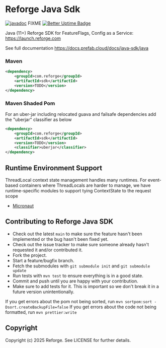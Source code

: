 # Reforge Java Sdk

[![javadoc](https://javadoc.io/badge2/cloud.prefab/client/javadoc.svg)](https://javadoc.io/doc/cloud.prefab/client)   FIXME
[![Better Uptime Badge](https://betteruptime.com/status-badges/v1/monitor/pdi9.svg)](https://betteruptime.com/?utm_source=status_badge)

Java (11+) Reforge SDK for FeatureFlags, Config as a Service: https://launch.reforge.com

See full documentation https://docs.prefab.cloud/docs/java-sdk/java


### Maven
```xml
<dependency>
    <groupId>com.reforge</groupId>
    <artifactId>sdk</artifactId>
    <version>TODO</version>
</dependency>
```

### Maven Shaded Pom

For an uber-jar including relocated guava and failsafe dependencies add the "uberjar" classifier as below

```xml
<dependency>
    <groupId>com.reforge</groupId>
    <artifactId>sdk</artifactId>
    <version>TODO</version>
    <classifier>uberjar</classifier>
</dependency>
```

## Runtime Environment Support

ThreadLocal context state management handles many runtimes. For event-based containers where ThreadLocals are harder to manage, we have runtime-specific modules to support tying ContextState to the request scope

* [Micronaut](../micronaut/README.md)


## Contributing to Reforge Java SDK

* Check out the latest `main` to make sure the feature hasn't been implemented or the bug hasn't been fixed yet.
* Check out the issue tracker to make sure someone already hasn't requested it and/or contributed it.
* Fork the project.
* Start a feature/bugfix branch.
* Fetch the submodules with `git submodule init` and `git submodule update`
* Run tests with `mvn test` to ensure everything is in a good state.
* Commit and push until you are happy with your contribution.
* Make sure to add tests for it. This is important so we don't break it in a future version unintentionally.

If you get errors about the pom not being sorted, run `mvn sortpom:sort -Dsort.createBackupFile=false`
If you get errors about the code not being formatted, run `mvn prettier:write`

## Copyright

Copyright (c) 2025 Reforge. See LICENSE for further details.
